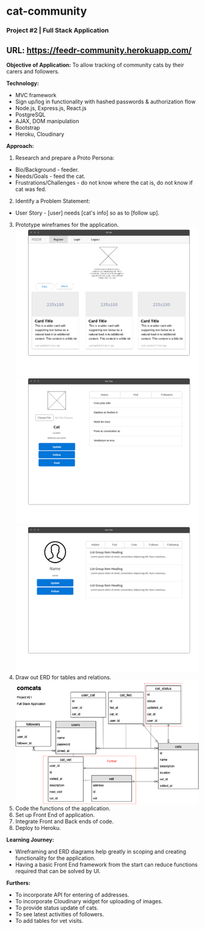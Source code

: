 # cat-community
### Project #2 | Full Stack Application
URL: https://feedr-community.herokuapp.com/
---
**Objective of Application:**
 To allow tracking of community cats by their carers and followers.

**Technology:**
- MVC framework
- Sign up/log in functionality with hashed passwords & authorization flow
- Node.js, Express.js, React.js
- PostgreSQL
- AJAX, DOM manipulation
- Bootstrap
- Heroku, Cloudinary

**Approach:**
1. Research and prepare a Proto Persona:
- Bio/Background - feeder.
- Needs/Goals - feed the cat.
- Frustrations/Challenges - do not know where the cat is, do not know if cat was fed.
2. Identify a Problem Statement:
- User Story - [user] needs [cat's info] so as to [follow up].
3. Prototype wireframes for the application.
![Homepage](https://github.com/SimYen/cat-community/blob/master/Homepage.png)
![Cat Profile](https://github.com/SimYen/cat-community/blob/master/Cat_Profile.png)
![User Profile](https://github.com/SimYen/cat-community/blob/master/User_Profile.png)
4. Draw out ERD for tables and relations.
![ERD](https://github.com/SimYen/cat-community/blob/master/project2ERD.png)
5. Code the functions of the application.
6. Set up Front End of application.
7. Integrate Front and Back ends of code.
8. Deploy to Heroku.

**Learning Journey:**
- Wireframing and ERD diagrams help greatly in scoping and creating functionality for the application.
- Having a basic Front End framework from the start can reduce functions required that can be solved by UI.

**Furthers:**
- To incorporate API for entering of addresses.
- To incorporate Cloudinary widget for uploading of images.
- To provide status update of cats.
- To see latest activities of followers.
- To add tables for vet visits.
